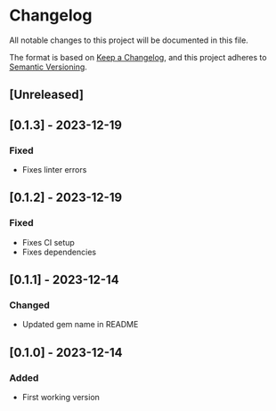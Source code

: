 # Changelog

All notable changes to this project will be documented in this file.

The format is based on [Keep a Changelog](https://keepachangelog.com/en/1.0.0/),
and this project adheres to [Semantic Versioning](https://semver.org/spec/v2.0.0.html).

## [Unreleased]

## [0.1.3] - 2023-12-19

### Fixed

- Fixes linter errors

## [0.1.2] - 2023-12-19

### Fixed

- Fixes CI setup
- Fixes dependencies

## [0.1.1] - 2023-12-14

### Changed

- Updated gem name in README

## [0.1.0] - 2023-12-14

### Added

- First working version
